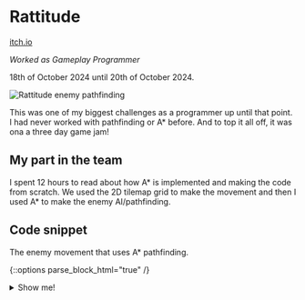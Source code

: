 # Rattitude

[itch.io](https://lynche.itch.io/rattitude)

*Worked as Gameplay Programmer*

18th of October 2024 until 20th of October 2024.

![Rattitude enemy pathfinding](rattitude.gif)

This was one of my biggest challenges as a programmer up until that point. I had never worked with pathfinding or A* before. And to top it all off, it was ona a three day game jam!

## My part in the team
I spent 12 hours to read about how A* is implemented and making the code from scratch. We used the 2D tilemap grid to make the movement and then I used A* to make the enemy AI/pathfinding.

## Code snippet
The enemy movement that uses A* pathfinding.

{::options parse_block_html="true" /}

<details>
<summary>Show me!</summary>

```cs
public class EnemyMovement : GridMovement
{
    [SerializeField] private PlayerMovement player;

    [SerializeField] private int maxDirectDistanceBeforeMove = 100;
    [SerializeField] private int maxDistanceScore = 300;
    [SerializeField] GameObject deathParticlePrefab;
    
    ...

    private void OnEnable() => player.onMove.AddListener(FindLowestScore);

    private void OnDisable() => player.onMove.RemoveListener(FindLowestScore);

    public void GetHit()
    {
        if (hasBeenHit) return;
        hasBeenHit = true;
        transform.GetChild(0).GetComponent<SpriteRenderer>().color = Color.grey;
        FindFirstObjectByType<GameManager>().enemies.Remove(this);
        Invoke(nameof(DeathParticles), 0.5f);
        Destroy(gameObject, 0.5f);
    }

    ...

    private void FindLowestScore()
    {
        if (hasBeenHit) return;
        int currentDistance = CalculateDistance(position, player.position);

        if (currentDistance > maxDirectDistanceBeforeMove)
            return;

        List<Cell> openCells = new();
        List<Cell> closedCells = new();

        Cell startCell = InitializeFirstCell();
        Cell cellToExplore = startCell;

        int ranTimes = 0;

        while (cellToExplore.position != player.position && ranTimes < 1000)
        {
            ranTimes++;

            int lowestDistanceScore = maxDistanceScore;
            Cell neighbourCell = AddNeighboursToOpenList(openCells, cellToExplore, lowestDistanceScore);

            if (neighbourCell is null)
            {
                foreach (Cell openCell in openCells)
                {
                    if (openCell.distanceScore >= lowestDistanceScore)
                        continue;

                    lowestDistanceScore = openCell.distanceScore;
                    cellToExplore = openCell;
                }
            }
            else
            {
                cellToExplore = neighbourCell;
            }

            closedCells.Add(cellToExplore);
            openCells.Remove(cellToExplore);

            if (openCells.Count == 0)
                break;
        }

        List<Cell> options = new();

        foreach (Cell closedCell in closedCells)
        {
            Vector3Int middlePoint = startCell.position - closedCell.position;

            if (middlePoint is { x: <= 1 and >= -1, y: 0 } or { x: 0, y: <= 1 and >= -1 })
                options.Add(closedCell);
        }

        if (options.Count == 0)
            return;

        Cell nextCell = options.Aggregate((cellWithLowestTarget, cell) => cell.distanceFromTarget <= cellWithLowestTarget.distanceFromTarget ? cell : cellWithLowestTarget);

        if (nextCell.distanceFromTarget <= 10)
            player.AttackedByEnemy(this);

        if (gameManager.enemies.Any(enemy => enemy.position == nextCell.position))
            return;

        if (nextCell.distanceFromTarget < 10)
            return;

        if (nextCell.distanceFromTarget > maxDirectDistanceBeforeMove)
            return;

        Vector3Int direction = nextCell.position - startCell.position;
        Move(direction);
    }

    ...
}
```
</details>